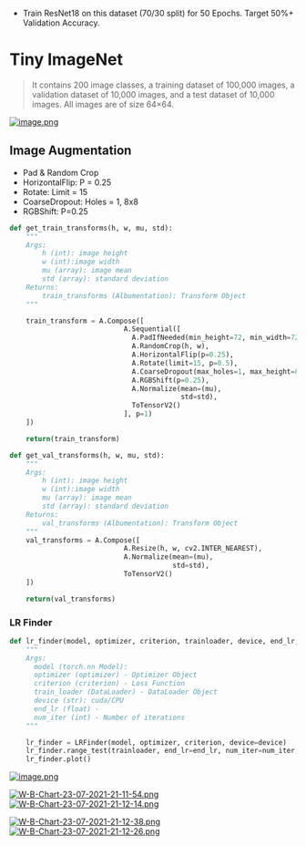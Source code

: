 * Train ResNet18 on this dataset (70/30 split) for 50 Epochs. Target 50%+ Validation Accuracy. 



# Tiny ImageNet 


> It contains 200 image classes, a training
dataset of 100,000 images, a validation dataset of 10,000
images, and a test dataset of 10,000 images. All images are
of size 64×64.


[![image.png](https://i.postimg.cc/fbzgRh64/image.png)](https://postimg.cc/BjzCmRSN)



## Image Augmentation


* Pad & Random Crop
* HorizontalFlip: P = 0.25
* Rotate: Limit = 15
* CoarseDropout: Holes = 1, 8x8
* RGBShift: P=0.25


```python
def get_train_transforms(h, w, mu, std):
    """
    Args:
        h (int): image height
        w (int):image width
        mu (array): image mean
        std (array): standard deviation
    Returns:
        train_transforms (Albumentation): Transform Object
    """

    train_transform = A.Compose([
                            A.Sequential([
                              A.PadIfNeeded(min_height=72, min_width=72),
                              A.RandomCrop(h, w),
                              A.HorizontalFlip(p=0.25),
                              A.Rotate(limit=15, p=0.5),
                              A.CoarseDropout(max_holes=1, max_height=8, max_width=8, fill_value=mu),
                              A.RGBShift(p=0.25),
                              A.Normalize(mean=(mu), 
                                          std=std),
                              ToTensorV2()
                            ], p=1)
    ])

    return(train_transform)

def get_val_transforms(h, w, mu, std):
    """
    Args:
        h (int): image height
        w (int):image width
        mu (array): image mean
        std (array): standard deviation
    Returns:
        val_transforms (Albumentation): Transform Object
    """
    val_transforms = A.Compose([
                            A.Resize(h, w, cv2.INTER_NEAREST),
                            A.Normalize(mean=(mu), 
                                        std=std),
                            ToTensorV2()
    ])

    return(val_transforms)
```


### LR Finder

```python
def lr_finder(model, optimizer, criterion, trainloader, device, end_lr, num_iter):
    """
    Args:
      model (torch.nn Model): 
      optimizer (optimizer) - Optimizer Object
      criterion (criterion) - Loss Function
      train_loader (DataLoader) - DataLoader Object
      device (str): cuda/CPU
      end_lr (float) - 
      num_iter (int) - Number of iterations 
    """

    lr_finder = LRFinder(model, optimizer, criterion, device=device)
    lr_finder.range_test(trainloader, end_lr=end_lr, num_iter=num_iter, step_mode="linear")
    lr_finder.plot()
```



[![image.png](https://i.postimg.cc/bwSpz1fc/image.png)](https://postimg.cc/xXQW5Jdt)


[![W-B-Chart-23-07-2021-21-11-54.png](https://i.postimg.cc/X7QkVyc8/W-B-Chart-23-07-2021-21-11-54.png)](https://postimg.cc/56QCgyrY)
[![W-B-Chart-23-07-2021-21-12-14.png](https://i.postimg.cc/T1cq5y8T/W-B-Chart-23-07-2021-21-12-14.png)](https://postimg.cc/m1tF0g2n)

[![W-B-Chart-23-07-2021-21-12-38.png](https://i.postimg.cc/nVqdtzPR/W-B-Chart-23-07-2021-21-12-38.png)](https://postimg.cc/c647RsZw)
[![W-B-Chart-23-07-2021-21-12-26.png](https://i.postimg.cc/qMLjzF02/W-B-Chart-23-07-2021-21-12-26.png)](https://postimg.cc/w71hr01B)
